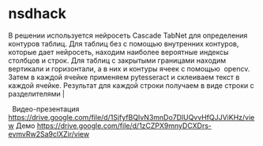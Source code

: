 # nsdhack

В решении используется нейросеть Cascade TabNet для определения контуров таблиц.  Для таблиц без с помощью внутренних контуров, которые дает нейросеть, находим наиболее вероятные индексы столбцов и строк. Для таблиц с закрытыми границами находим вертикали и горизонтали, а в них и контуры ячеек с помощью  opencv. Затем в каждой ячейке применяем pytesseract и склеиваем текст в каждой ячейке. Результат для каждой строки получаем в виде строки с разделителями |

  Видео-презентация https://drive.google.com/file/d/1SjfyfBQIvN3mnDo7DlUQvvHfQJJViKHz/view
  Демо https://drive.google.com/file/d/1zCZPX9mnyDCXDrs-evmvRw2Sa9clXZir/view
